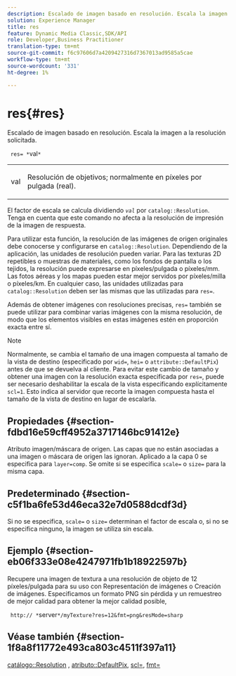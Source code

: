 ```yaml
---
description: Escalado de imagen basado en resolución. Escala la imagen a la resolución solicitada.
solution: Experience Manager
title: res
feature: Dynamic Media Classic,SDK/API
role: Developer,Business Practitioner
translation-type: tm+mt
source-git-commit: f6c97606d7a4209427316d7367013ad9585a5cae
workflow-type: tm+mt
source-wordcount: '331'
ht-degree: 1%

---
```



# res{#res}

Escalado de imagen basado en resolución. Escala la imagen a la resolución solicitada.

` res= *`val`*`

<table id="simpletable_E69F3709266749C4A165C90FF18FF5AA"> 
 <tr class="strow"> 
  <td class="stentry"> <p> <span class="varname"> val  </span> </p> </td> 
  <td class="stentry"> <p>Resolución de objetivos; normalmente en píxeles por pulgada (real). </p> </td> 
 </tr> 
</table>

El factor de escala se calcula dividiendo *`val`* por `catalog::Resolution`. Tenga en cuenta que este comando no afecta a la resolución de impresión de la imagen de respuesta.

Para utilizar esta función, la resolución de las imágenes de origen originales debe conocerse y configurarse en `catalog::Resolution`. Dependiendo de la aplicación, las unidades de resolución pueden variar. Para las texturas 2D repetibles o muestras de materiales, como los fondos de pantalla o los tejidos, la resolución puede expresarse en píxeles/pulgada o píxeles/mm. Las fotos aéreas y los mapas pueden estar mejor servidos por píxeles/milla o píxeles/km. En cualquier caso, las unidades utilizadas para `catalog::Resolution` deben ser las mismas que las utilizadas para `res=`.

Además de obtener imágenes con resoluciones precisas, `res=` también se puede utilizar para combinar varias imágenes con la misma resolución, de modo que los elementos visibles en estas imágenes estén en proporción exacta entre sí.

>[!NOTE]
>
>Normalmente, se cambia el tamaño de una imagen compuesta al tamaño de la vista de destino (especificado por `wid=`, `hei=` o `attribute::DefaultPix`) antes de que se devuelva al cliente. Para evitar este cambio de tamaño y obtener una imagen con la resolución exacta especificada por `res=`, puede ser necesario deshabilitar la escala de la vista especificando explícitamente `scl=1`. Esto indica al servidor que recorte la imagen compuesta hasta el tamaño de la vista de destino en lugar de escalarla.

## Propiedades {#section-fdbd16e59cff4952a3717146bc91412e}

Atributo imagen/máscara de origen. Las capas que no están asociadas a una imagen o máscara de origen las ignoran. Aplicado a la capa 0 se especifica para `layer=comp`. Se omite si se especifica `scale=` o `size=` para la misma capa.

## Predeterminado {#section-c5f1ba6fe53d46eca32e7d0588dcdf3d}

Si no se especifica, `scale=` o `size=` determinan el factor de escala o, si no se especifica ninguno, la imagen se utiliza sin escala.

## Ejemplo {#section-eb06f333e08e4247971fb1b18922597b}

Recupere una imagen de textura a una resolución de objeto de 12 píxeles/pulgada para su uso con Representación de imágenes o Creación de imágenes. Especificamos un formato PNG sin pérdida y un remuestreo de mejor calidad para obtener la mejor calidad posible,

` http:// *`server`*/myTexture?res=12&fmt=png&resMode=sharp`

## Véase también {#section-1f8a8f11772e493ca803c4511f397a11}

[catálogo::Resolution](../../../../../is-api/image-catalog/image-serving-api-ref/c-image-catalog-reference/c-image-svg-data-reference/c-image-data-reference/r-resolution-cat.md#reference-de489f5f36b64bd0831749546f8728e1) ,  [atributo::DefaultPix](../../../../../is-api/image-catalog/image-serving-api-ref/c-image-catalog-reference/c-attributes-reference/r-defaultpix.md#reference-996b2c22b30f4fd9b970c84063306df1),  [scl=](../../../../../is-api/http-ref/image-serving-api-ref/c-http-protocol-reference/c-command-reference/r-scl.md#reference-b2a74e493d0d407e98fe350551ba3fcc),  [fmt=](../../../../../is-api/http-ref/image-serving-api-ref/c-http-protocol-reference/c-command-reference/r-is-http-fmt.md#reference-cdf10043423b45ba9fe15157fb3ae37a)
